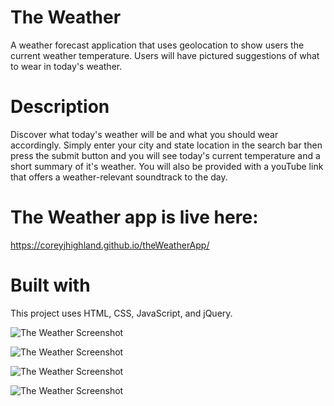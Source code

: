 # The Weather
A weather forecast application that uses geolocation to show users the current weather temperature. Users will have pictured suggestions of what to wear in today's weather.

# Description
Discover what today's weather will be and what you should wear accordingly. Simply enter your city and state location in the search bar then press the submit button and you will see today's current temperature and a short summary of it's weather.  You will also be provided with a youTube link that offers a weather-relevant soundtrack to the day.

# The Weather app is live here:
https://coreyjhighland.github.io/theWeatherApp/

# Built with
This project uses HTML, CSS, JavaScript, and jQuery.

![The Weather Screenshot](https://farm1.staticflickr.com/849/30110043228_9120cfd296_z.jpg)

![The Weather Screenshot](http://i1151.photobucket.com/albums/o627/coreyjhighland/2.png)

![The Weather Screenshot](http://i1151.photobucket.com/albums/o627/coreyjhighland/mobile1.png)

![The Weather Screenshot](http://i1151.photobucket.com/albums/o627/coreyjhighland/mobile2.png)
